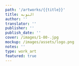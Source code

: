 ```yaml
---
path: '/artworks/{{title}}'
title: النوبه
author: ''
translator: ''
publisher: ''
publish_date: ''
cover: /images/1-80-.jpg
mockup: /images/assets/logo.png
notes: ''
type: work_art
featured: true
---
```


